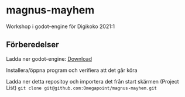 # magnus-mayhem
Workshop i godot-engine för Digikoko 2021:1

## Förberedelser
Ladda ner godot-engine: [Download](https://godotengine.org/download)

Installera/öppna program och verifiera att det går köra

Ladda ner detta repositoy och importera det från start skärmen (Project List)
`git clone git@github.com:Omegapoint/magnus-mayhem.git`

